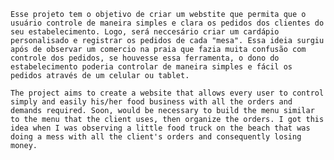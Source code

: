 	Esse projeto tem o objetivo de criar um webstite que permita que o usuário controle de maneira simples e clara os pedidos dos clientes do seu estabelecimento. Logo, será neccesário criar um cardápio personalisado e registrar os pedidos de cada "mesa". Essa ideia surgiu após de observar um comercio na praia que fazia muita confusão com controle dos pedidos, se houvesse essa ferramenta, o dono do estabelecimento poderia controlar de maneira simples e fácil os pedidos através de um celular ou tablet.

	The project aims to create a website that allows every user to control simply and easily his/her food business with all the orders and demands required. Soon, would be necessary to build the menu similar to the menu that the client uses, then organize the orders. I got this idea when I was observing a little food truck on the beach that was doing a mess with all the client's orders and consequently losing money.